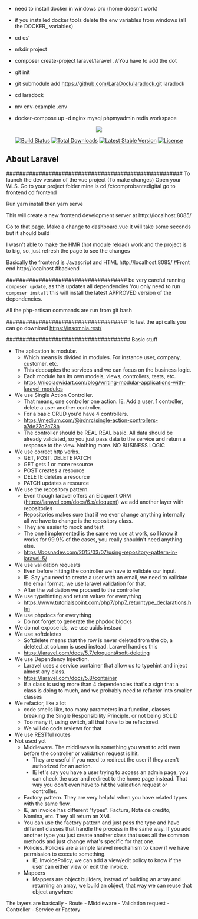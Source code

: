 - need to install docker in windows pro (home doesn't work)
- if you installed docker tools delete the env variables from windows (all the DOCKER_ variables)

- cd c:/
- mkdir project
- composer create-project laravel/laravel .       //You have to add the dot
- git init
- git submodule add https://github.com/LaraDock/laradock.git laradock
- cd laradock
- mv env-example .env
- docker-compose up -d nginx mysql phpmyadmin redis workspace 

<p align="center"><img src="https://laravel.com/assets/img/components/logo-laravel.svg"></p>

<p align="center">
<a href="https://travis-ci.org/laravel/framework"><img src="https://travis-ci.org/laravel/framework.svg" alt="Build Status"></a>
<a href="https://packagist.org/packages/laravel/framework"><img src="https://poser.pugx.org/laravel/framework/d/total.svg" alt="Total Downloads"></a>
<a href="https://packagist.org/packages/laravel/framework"><img src="https://poser.pugx.org/laravel/framework/v/stable.svg" alt="Latest Stable Version"></a>
<a href="https://packagist.org/packages/laravel/framework"><img src="https://poser.pugx.org/laravel/framework/license.svg" alt="License"></a>
</p>

## About Laravel
######################################################
To launch the dev version of the vue project (To make changes) 
Open your WLS. Go to your project folder mine is
cd /c/comprobantedigital
go to frontend
cd frontend

Run 
yarn install
then
yarn serve

This will create a new frontend development server at
http://localhost:8085/

Go to that page.
Make a change to dashboard.vue
It will take some seconds but it should build

I wasn't able to make the HMR (hot module reload) work and the project is to big, so, just refresh the page to see the changes

Basically the frontend is Javascript and HTML 
http://localhost:8085/  #Front end
http://localhost #backend


#####################################
be very careful running `composer update`, as this updates all dependencies
You only need to run `composer install` this will install the latest APPROVED version of the dependencies.

All the php-artisan commands are run from git bash


#####################################
To test the api calls you can go download 
https://insomnia.rest/

######################################
Basic stuff
- The aplication is modular. 
	- Which means is divided in modules. For instance user, company, customer, etc. 
	- This decouples the services and we can focus on the business logic.
	- Each module has its own models, views, controllers, tests, etc.
	- https://nicolaswidart.com/blog/writing-modular-applications-with-laravel-modules
- We use Single Action Controller. 
	- That means, one controller one action. IE. Add a user, 1 controller, delete a user another controller. 
	- For a basic CRUD you'd have 4 controllers.
	- https://medium.com/@jrdnrc/single-action-controllers-a7de27c2c78b
	- The controller should be REAL REAL basic. All data should be already validated, so you just pass data to the service and return a response to the view. Nothing more. NO BUSINESS LOGIC
- We use correct http verbs.
	- GET, POST, DELETE PATCH
	- GET gets 1 or more resource
	- POST creates a resource
	- DELETE deletes a resource
	- PATCH updates a resource
- We use the repository pattern.
	- Even though laravel offers an Eloquent ORM (https://laravel.com/docs/6.x/eloquent) we add another layer with repositories
	- Repositories makes sure that if we ever change anything internally all we have to change is the repository class.
	- They are easier to mock and test 
	- The one I implemented is the same we use at work, so I know it works for 99.9% of the cases, you really shouldn't need anything else.
	- https://bosnadev.com/2015/03/07/using-repository-pattern-in-laravel-5/
- We use validation requests
	- Even before hitting the controller we have to validate our input. 
	- IE. Say you need to create a user with an email, we need to validate the email format, we use laravel validation for that.
	- After the validation we proceed to the controller
- We use typehinting and return values for everything
	- https://www.tutorialspoint.com/php7/php7_returntype_declarations.htm
- We use phpdocs for everything
	- Do not forget to generate the phpdoc blocks
- We do not expose ids, we use uuids instead
- We use softdeletes
	- Softdelete means that the row is never deleted from the db, a deleted_at column is used instead. Laravel handles this
	- https://laravel.com/docs/5.7/eloquent#soft-deleting
- We use Dependency Injection.
	- Laravel uses a service container that allow us to typehint and inject almost any class. 
	- https://laravel.com/docs/5.8/container
	- If a class is using more than 4 dependencies that's a sign that a class is doing to much, and we probably need to refactor into smaller classes
- We refactor, like a lot
	- code smells like, too many parameters in a function, classes breaking the Single Responsibility Principle. or not being SOLID
	- Too many if, using switch, all that have to be refactored.
	- We will do code reviews for that
- We use RESTful routes
- Not used yet
	- Middleware. The middleware is something you want to add even before the controller or validation request is hit. 
		- They are useful if you need to redirect the user if they aren't authorized for an action. 
		- IE let's say you have a user trying to access an admin page, you can check the user and redirect to the home page instead. That way you don't even have to hit the validation request or controller.
	- Factory pattern. They are very helpful when you have related types with the same flow.
	- IE, an invoice has different "types". Factura, Nota de credito, Nomina, etc. They all return an XML
	- You can use the factory pattern and just pass the type and have different classes that handle the process in the same way. If you add another type you just create another class that uses all the common methods and just change what's specific for that one.
	- Policies. Policies are a simple laravel mechanism to know if we have permission to execute something.
		- IE. InvoicePolicy, we can add a view/edit policy to know if the user can either view or edit the invoice.
	- Mappers
		- Mappers are object builders, instead of building an array and returning an array, we build an object, that way we can reuse that object anywhere


The layers are basically
	- Route
	- Middleware
	- Validation request
	- Controller
	- Service or Factory
